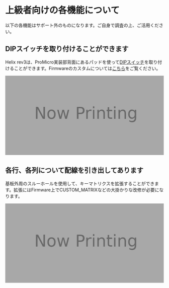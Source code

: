 # 上級者向けの各機能について

以下の各機能はサポート外のものになります。ご自身で調査の上、ご活用ください。

## DIPスイッチを取り付けることができます

Helix rev3は、ProMicro実装部背面にあるパッドを使って[DIPスイッチ](https://www.digikey.com/en/products/detail/CHS-02TA/563-1005-1-ND/948410)を取り付けることができます。Firmwareのカスタムについては[こちら](https://docs.qmk.fm/#/feature_dip_switch)をご覧ください。

![Here_to_apply_DIP_switches](imgs/XXXX.jpg)

## 各行、各列について配線を引き出してあります

基板外周のスルーホールを使用して、キーマトリクスを拡張することができます。拡張にはFirmware上でCUSTOM_MATRIXなどの大掛かりな改修が必要になります。

![Here_to_use_TH](imgs/XXXX.jpg)